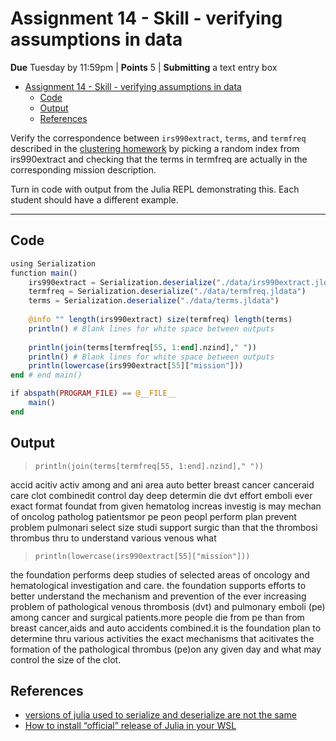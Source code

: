 # Assignment 14 - Skill - verifying assumptions in data

**Due** Tuesday by 11:59pm | **Points** 5 | **Submitting** a text entry box

- [Assignment 14 - Skill - verifying assumptions in data](#assignment-14---skill---verifying-assumptions-in-data)
  - [Code](#code)
  - [Output](#output)
  - [References](#references)

Verify the correspondence between `irs990extract`, `terms`, and `termfreq` described in the [clustering homework](./assignment15-h-clustering.md) by picking a random index from irs990extract and checking that the terms in termfreq are actually in the corresponding mission description.

Turn in code with output from the Julia REPL demonstrating this. Each student should have a different example.

---

## Code

```julia
using Serialization
function main()
    irs990extract = Serialization.deserialize("./data/irs990extract.jldata")
    termfreq = Serialization.deserialize("./data/termfreq.jldata")
    terms = Serialization.deserialize("./data/terms.jldata")
    
    @info "" length(irs990extract) size(termfreq) length(terms)
    println() # Blank lines for white space between outputs
    
    println(join(terms[termfreq[55, 1:end].nzind]," "))
    println() # Blank lines for white space between outputs
    println(lowercase(irs990extract[55]["mission"]))
end # end main()

if abspath(PROGRAM_FILE) == @__FILE__
    main()
end
```

## Output

> `println(join(terms[termfreq[55, 1:end].nzind]," "))`

accid acitiv activ among and ani area auto better breast cancer canceraid care clot combinedit control day deep determin die dvt effort emboli ever exact format foundat from given hematolog increas investig is may mechan of oncolog patholog patientsmor pe peon peopl perform plan prevent problem pulmonari select size studi support surgic than that the thrombosi thrombus thru to understand various venous what

> `println(lowercase(irs990extract[55]["mission"]))`


the foundation performs deep studies of selected areas of oncology and
hematological investigation and care. the foundation supports efforts to better
understand the mechanism and prevention of the ever increasing problem of
pathological venous thrombosis (dvt) and pulmonary emboli (pe) among cancer and
surgical patients.more people die from pe than from breast cancer,aids and auto
accidents combined.it is the foundation plan to determine thru various activities
the exact mechanisms that acitivates the formation of the pathological thrombus
(pe)on any given day and what may control the size of the clot.


## References

- [versions of julia used to serialize and deserialize are not the same](https://discourse.julialang.org/t/argumenterror-array-must-be-non-empty-while-calling-serialization-deserialize-f-function/28508/2)
- [How to install “official” release of Julia in your WSL](https://olejorik.github.io/post/juliawsl/)
